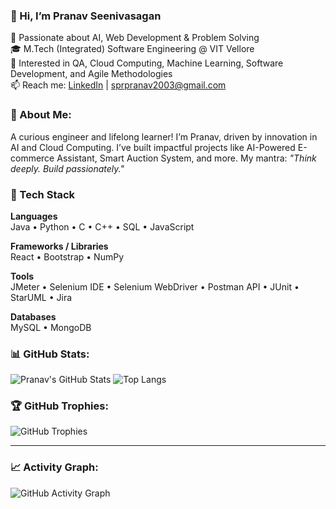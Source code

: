 ### 👋 Hi, I’m Pranav Seenivasagan

🚀 Passionate about AI, Web Development & Problem Solving  
🎓 M.Tech (Integrated) Software Engineering @ VIT Vellore  
🌟 Interested in QA, Cloud Computing, Machine Learning, Software Development, and Agile Methodologies  
📫 Reach me: [LinkedIn](https://www.linkedin.com/in/pranav-seenivasagan-698904223/) | [sprpranav2003@gmail.com](mailto:sprpranav2003@gmail.com)

### 💫 About Me:
A curious engineer and lifelong learner! I’m Pranav, driven by innovation in AI and Cloud Computing. I’ve built impactful projects like AI-Powered E-commerce Assistant, Smart Auction System, and more. 
My mantra: *"Think deeply. Build passionately."*

### 🧰 Tech Stack

**Languages**  
Java • Python • C • C++ • SQL • JavaScript

**Frameworks / Libraries**  
React • Bootstrap • NumPy

**Tools**  
JMeter • Selenium IDE • Selenium WebDriver • Postman API • JUnit • StarUML • Jira

**Databases**  
MySQL • MongoDB 

### 📊 GitHub Stats:
![Pranav's GitHub Stats](https://github-readme-stats.vercel.app/api?username=sprpranav&show_icons=true&theme=tokyonight)
![Top Langs](https://github-readme-stats.vercel.app/api/top-langs/?username=sprpranav&layout=compact&theme=tokyonight)

### 🏆 GitHub Trophies:
![GitHub Trophies](https://github-profile-trophy.vercel.app/?username=sprpranav&theme=radical)

---

### 📈 Activity Graph:
![GitHub Activity Graph](https://github-readme-activity-graph.vercel.app/graph?username=sprpranav&theme=github-compact)
